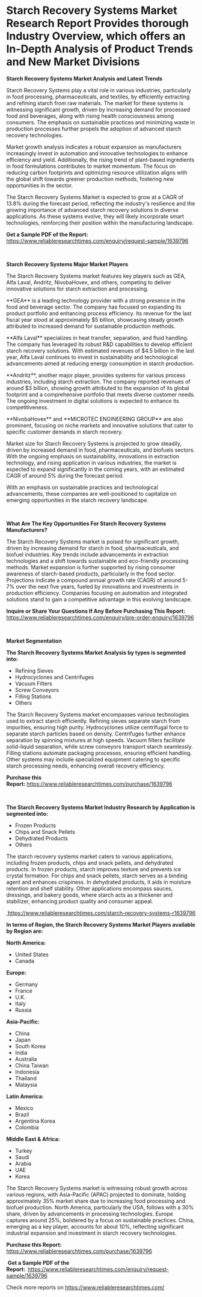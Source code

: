 <p><h1>Starch Recovery Systems Market Research Report Provides thorough Industry Overview, which offers an In-Depth Analysis of Product Trends and New Market Divisions</h1></p><p><strong>Starch Recovery Systems Market Analysis and Latest Trends</strong></p>
<p><p>Starch Recovery Systems play a vital role in various industries, particularly in food processing, pharmaceuticals, and textiles, by efficiently extracting and refining starch from raw materials. The market for these systems is witnessing significant growth, driven by increasing demand for processed food and beverages, along with rising health consciousness among consumers. The emphasis on sustainable practices and minimizing waste in production processes further propels the adoption of advanced starch recovery technologies.</p><p>Market growth analysis indicates a robust expansion as manufacturers increasingly invest in automation and innovative technologies to enhance efficiency and yield. Additionally, the rising trend of plant-based ingredients in food formulations contributes to market momentum. The focus on reducing carbon footprints and optimizing resource utilization aligns with the global shift towards greener production methods, fostering new opportunities in the sector.</p><p>The Starch Recovery Systems Market is expected to grow at a CAGR of 13.8% during the forecast period, reflecting the industry's resilience and the growing importance of advanced starch recovery solutions in diverse applications. As these systems evolve, they will likely incorporate smart technologies, reinforcing their position within the manufacturing landscape.</p></p>
<p><strong>Get a Sample PDF of the Report:&nbsp;</strong> <a href="https://www.reliableresearchtimes.com/enquiry/request-sample/1639796?utm_campaign=2277&utm_medium=2&utm_source=Github&utm_content=ia&utm_term=15022025&utm_id=starch-recovery-systems">https://www.reliableresearchtimes.com/enquiry/request-sample/1639796</a></p>
<p>&nbsp;</p>
<p><strong>Starch Recovery Systems Major Market Players</strong></p>
<p><p>The Starch Recovery Systems market features key players such as GEA, Alfa Laval, Andritz, NivobaHovex, and others, competing to deliver innovative solutions for starch extraction and processing. </p><p>**GEA** is a leading technology provider with a strong presence in the food and beverage sector. The company has focused on expanding its product portfolio and enhancing process efficiency. Its revenue for the last fiscal year stood at approximately $5 billion, showcasing steady growth attributed to increased demand for sustainable production methods.</p><p>**Alfa Laval** specializes in heat transfer, separation, and fluid handling. The company has leveraged its robust R&D capabilities to develop efficient starch recovery solutions. With estimated revenues of $4.5 billion in the last year, Alfa Laval continues to invest in sustainability and technological advancements aimed at reducing energy consumption in starch production.</p><p>**Andritz**, another major player, provides systems for various process industries, including starch extraction. The company reported revenues of around $3 billion, showing growth attributed to the expansion of its global footprint and a comprehensive portfolio that meets diverse customer needs. The ongoing investment in digital solutions is expected to enhance its competitiveness.</p><p>**NivobaHovex** and **MICROTEC ENGINEERING GROUP** are also prominent, focusing on niche markets and innovative solutions that cater to specific customer demands in starch recovery.</p><p>Market size for Starch Recovery Systems is projected to grow steadily, driven by increased demand in food, pharmaceuticals, and biofuels sectors. With the ongoing emphasis on sustainability, innovations in extraction technology, and rising application in various industries, the market is expected to expand significantly in the coming years, with an estimated CAGR of around 5% during the forecast period. </p><p>With an emphasis on sustainable practices and technological advancements, these companies are well-positioned to capitalize on emerging opportunities in the starch recovery landscape.</p></p>
<p>&nbsp;</p>
<p><strong>What Are The Key Opportunities For Starch Recovery Systems Manufacturers?</strong></p>
<p><p>The Starch Recovery Systems market is poised for significant growth, driven by increasing demand for starch in food, pharmaceuticals, and biofuel industries. Key trends include advancements in extraction technologies and a shift towards sustainable and eco-friendly processing methods. Market expansion is further supported by rising consumer awareness of starch-based products, particularly in the food sector. Projections indicate a compound annual growth rate (CAGR) of around 5-7% over the next five years, fueled by innovations and investments in production efficiency. Companies focusing on automation and integrated solutions stand to gain a competitive advantage in this evolving landscape.</p></p>
<p><strong>Inquire or Share Your Questions If Any Before Purchasing This Report:</strong> <a href="https://www.reliableresearchtimes.com/enquiry/pre-order-enquiry/1639796?utm_campaign=2277&utm_medium=2&utm_source=Github&utm_content=ia&utm_term=15022025&utm_id=starch-recovery-systems">https://www.reliableresearchtimes.com/enquiry/pre-order-enquiry/1639796</a></p>
<p>&nbsp;</p>
<p><strong>Market Segmentation</strong></p>
<p><strong>The Starch Recovery Systems Market Analysis by types is segmented into:</strong></p>
<p><ul><li>Refining Sieves</li><li>Hydrocyclones and Centrifuges</li><li>Vacuum Filters</li><li>Screw Conveyors</li><li>Filling Stations</li><li>Others</li></ul></p>
<p><p>The Starch Recovery Systems market encompasses various technologies used to extract starch efficiently. Refining sieves separate starch from impurities, ensuring high purity. Hydrocyclones utilize centrifugal force to separate starch particles based on density. Centrifuges further enhance separation by spinning mixtures at high speeds. Vacuum filters facilitate solid-liquid separation, while screw conveyors transport starch seamlessly. Filling stations automate packaging processes, ensuring efficient handling. Other systems may include specialized equipment catering to specific starch processing needs, enhancing overall recovery efficiency.</p></p>
<p><strong>Purchase this Report:&nbsp;</strong><a href="https://www.reliableresearchtimes.com/purchase/1639796?utm_campaign=2277&utm_medium=2&utm_source=Github&utm_content=ia&utm_term=15022025&utm_id=starch-recovery-systems">https://www.reliableresearchtimes.com/purchase/1639796</a></p>
<p>&nbsp;</p>
<p><strong>The Starch Recovery Systems Market Industry Research by Application is segmented into:</strong></p>
<p><ul><li>Frozen Products</li><li>Chips and Snack Pellets</li><li>Dehydrated Products</li><li>Others</li></ul></p>
<p><p>The starch recovery systems market caters to various applications, including frozen products, chips and snack pellets, and dehydrated products. In frozen products, starch improves texture and prevents ice crystal formation. For chips and snack pellets, starch serves as a binding agent and enhances crispiness. In dehydrated products, it aids in moisture retention and shelf stability. Other applications encompass sauces, dressings, and bakery goods, where starch acts as a thickener and stabilizer, enhancing product quality and consumer appeal.</p></p>
<p><a href="https://www.reliableresearchtimes.com/starch-recovery-systems-r1639796?utm_campaign=2277&utm_medium=2&utm_source=Github&utm_content=ia&utm_term=15022025&utm_id=starch-recovery-systems">&nbsp;https://www.reliableresearchtimes.com/starch-recovery-systems-r1639796</a></p>
<p><strong>In terms of Region, the Starch Recovery Systems Market Players available by Region are:</strong></p>
<p>
    <p> <strong> North America: </strong>
        <ul>
            <li>United States</li>
            <li>Canada</li>
        </ul>
        </p> 
    <p> <strong> Europe: </strong>
        <ul>
            <li>Germany</li>
            <li>France</li>
            <li>U.K.</li>
            <li>Italy</li>
            <li>Russia</li>
        </ul>
        </p> 
    <p> <strong> Asia-Pacific: </strong>
        <ul>
            <li>China</li>
            <li>Japan</li>
            <li>South Korea</li>
            <li>India</li>
            <li>Australia</li>
            <li>China Taiwan</li>
            <li>Indonesia</li>
            <li>Thailand</li>
            <li>Malaysia</li>
        </ul>
        </p> 
    <p> <strong> Latin America: </strong>
        <ul>
            <li>Mexico</li>
            <li>Brazil</li>
            <li>Argentina Korea</li>
            <li>Colombia</li>
        </ul>
        </p> 
    <p> <strong> Middle East & Africa: </strong>
        <ul>
            <li>Turkey</li>
            <li>Saudi</li>
            <li>Arabia</li>
            <li>UAE</li>
            <li>Korea</li>
        </ul>
    </p>
    </p>
<p><p>The Starch Recovery Systems market is witnessing robust growth across various regions, with Asia-Pacific (APAC) projected to dominate, holding approximately 35% market share due to increasing food processing and biofuel production. North America, particularly the USA, follows with a 30% share, driven by advancements in processing technologies. Europe captures around 25%, bolstered by a focus on sustainable practices. China, emerging as a key player, accounts for about 10%, reflecting significant industrial expansion and investment in starch recovery technologies.</p></p>
<p><strong>Purchase this Report: </strong><a href="https://www.reliableresearchtimes.com/purchase/1639796?utm_campaign=2277&utm_medium=2&utm_source=Github&utm_content=ia&utm_term=15022025&utm_id=starch-recovery-systems">https://www.reliableresearchtimes.com/purchase/1639796</a></p>
<p>&nbsp;<strong>Get a Sample PDF of the Report:&nbsp;&nbsp;</strong><a href="https://www.reliableresearchtimes.com/enquiry/request-sample/1639796?utm_campaign=2277&utm_medium=2&utm_source=Github&utm_content=ia&utm_term=15022025&utm_id=starch-recovery-systems">https://www.reliableresearchtimes.com/enquiry/request-sample/1639796</a></p>
<p><strong></strong></p>
<p>Check more reports on <a href="https://www.reliableresearchtimes.com/?utm_campaign=2277&utm_medium=2&utm_source=Github&utm_content=ia&utm_term=15022025&utm_id=starch-recovery-systems">https://www.reliableresearchtimes.com/</a></p>